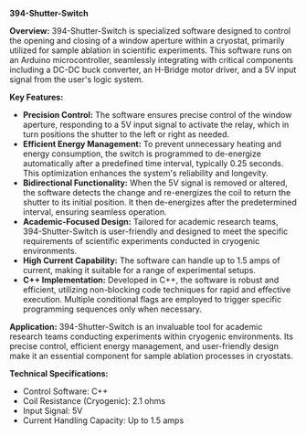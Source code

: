 **394-Shutter-Switch**

**Overview:** 394-Shutter-Switch is specialized software designed to control the opening and closing of a window aperture within a cryostat, primarily utilized for sample ablation in scientific experiments. This software runs on an Arduino microcontroller, seamlessly integrating with critical components including a DC-DC buck converter, an H-Bridge motor driver, and a 5V input signal from the user's logic system.

**Key Features:**

- **Precision Control:** The software ensures precise control of the window aperture, responding to a 5V input signal to activate the relay, which in turn positions the shutter to the left or right as needed.
- **Efficient Energy Management:** To prevent unnecessary heating and energy consumption, the switch is programmed to de-energize automatically after a predefined time interval, typically 0.25 seconds. This optimization enhances the system's reliability and longevity.
- **Bidirectional Functionality:** When the 5V signal is removed or altered, the software detects the change and re-energizes the coil to return the shutter to its initial position. It then de-energizes after the predetermined interval, ensuring seamless operation.
- **Academic-Focused Design:** Tailored for academic research teams, 394-Shutter-Switch is user-friendly and designed to meet the specific requirements of scientific experiments conducted in cryogenic environments.
- **High Current Capability:** The software can handle up to 1.5 amps of current, making it suitable for a range of experimental setups.
- **C++ Implementation:** Developed in C++, the software is robust and efficient, utilizing non-blocking code techniques for rapid and effective execution. Multiple conditional flags are employed to trigger specific programming sequences only when necessary.

**Application:** 394-Shutter-Switch is an invaluable tool for academic research teams conducting experiments within cryogenic environments. Its precise control, efficient energy management, and user-friendly design make it an essential component for sample ablation processes in cryostats.

**Technical Specifications:**

- Control Software: C++
- Coil Resistance (Cryogenic): 2.1 ohms
- Input Signal: 5V
- Current Handling Capacity: Up to 1.5 amps
